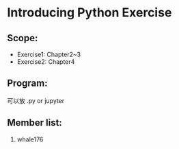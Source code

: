 # Introducing Python Exercise

## Scope:
* Exercise1: Chapter2~3
* Exercise2: Chapter4

## Program: 
可以放 .py or jupyter 

## Member list:
1. whale176